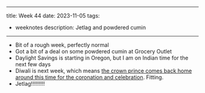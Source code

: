 
---
title: Week 44
date: 2023-11-05
tags: 
  - weeknotes
description: Jetlag and powdered cumin
---
- Bit of a rough week, perfectly normal
- Got a bit of a deal on some powdered cumin at Grocery Outlet
- Daylight Savings is starting in Oregon, but I am on Indian time for the next few days
- Diwali is next week, which means [the crown prince comes back home around this time for the coronation and celebration](https://en.wikipedia.org/wiki/Ramayana). Fitting.
- Jetlag!!!!!!!!!
